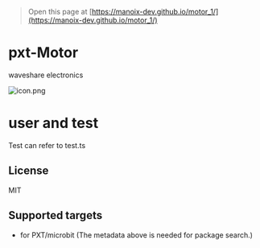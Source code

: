 
> Open this page at [https://manoix-dev.github.io/motor_1/](https://manoix-dev.github.io/motor_1/)

# pxt-Motor

waveshare electronics

![icon.png](icon.png)

# user and test 
Test can refer to test.ts

## License

MIT

## Supported targets

* for PXT/microbit
(The metadata above is needed for package search.)